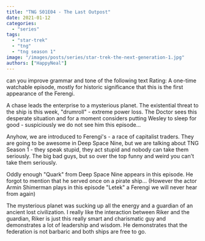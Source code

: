 ```yaml
---
title: "TNG S01E04 - The Last Outpost"
date: 2021-01-12
categories:
  - "series"
tags:
  - "star-trek"
  - "tng"
  - "tng season 1"
image: "/images/posts/series/star-trek-the-next-generation-1.jpg"
authors: ["HappyNeal"]
---
```


can you improve grammar and tone of the following text
Rating: A one-time watchable episode, mostly for historic significance that this is the first appearance of the Ferengi.

A chase leads the enterprise to a mysterious planet. The existential threat to the ship is this week, "drumroll" - extreme power loss. The Doctor sees this desperate situation and for a moment considers putting Wesley to sleep for good - suspiciously we do not see him this episode...

Anyhow, we are introduced to Ferengi's - a race of capitalist traders. They are going to be awesome in Deep Space Nine, but we are talking about TNG Season 1 - they speak stupid, they act stupid and nobody can take them seriously. The big bad guys, but so over the top funny and weird you can't take them seriously.

Oddly enough "Quark" from Deep Space Nine appears in this episode. He forgot to mention that he served once on a pirate ship... (However the actor Armin Shimerman plays in this episode "Letek" a Ferengi we will never hear from again)

The mysterious planet was sucking up all the energy and a guardian of an ancient lost civilization. I really like the interaction between Riker and the guardian, Riker is just this really smart and charismatic guy and demonstrates a lot of leadership and wisdom. He demonstrates that the federation is not barbaric and both ships are free to go.
